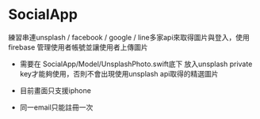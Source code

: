 # SocialApp



練習串連unsplash / facebook / google / line多家api來取得圖片與登入，使用 firebase 管理使用者帳號並讓使用者上傳圖片

* 需要在 SocialApp/Model/UnsplashPhoto.swift底下 放入unsplash private key才能夠使用，否則不會出現使用unsplash api取得的精選圖片 

* 目前畫面只支援iphone 

* 同一email只能註冊一次 



